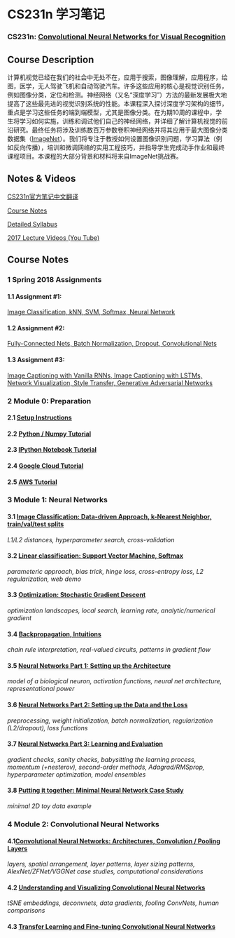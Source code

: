 # CS231n 学习笔记

### CS231n: [Convolutional Neural Networks for Visual Recognition](http://vision.stanford.edu/teaching/cs231n/index.html)



## Course Description

计算机视觉已经在我们的社会中无处不在，应用于搜索，图像理解，应用程序，绘图，医学，无人驾驶飞机和自动驾驶汽车。许多这些应用的核心是视觉识别任务，例如图像分类，定位和检测。神经网络（又名“深度学习”）方法的最新发展极大地提高了这些最先进的视觉识别系统的性能。本课程深入探讨深度学习架构的细节，重点是学习这些任务的端到端模型，尤其是图像分类。在为期10周的课程中，学生将学习如何实施，训练和调试他们自己的神经网络，并详细了解计算机视觉的前沿研究。最终任务将涉及训练数百万参数卷积神经网络并将其应用于最大图像分类数据集（[ImageNet](http://image-net.org/challenges/LSVRC/2014/index)）。我们将专注于教授如何设置图像识别问题，学习算法（例如反向传播），培训和微调网络的实用工程技巧，并指导学生完成动手作业和最终课程项目。本课程的大部分背景和材料将来自ImageNet挑战赛。



## Notes & Videos

[CS231n官方笔记中文翻译](https://zhuanlan.zhihu.com/p/21930884)

[Course Notes](http://cs231n.github.io)

[Detailed Syllabus](http://vision.stanford.edu/teaching/cs231n/syllabus.html)

[2017 Lecture Videos (You Tube)](https://www.youtube.com/playlist?list=PL3FW7Lu3i5JvHM8ljYj-zLfQRF3EO8sYv)



## Course Notes

### 1 Spring 2018 Assignments

#### 1.1 Assignment #1:

[Image Classification, kNN, SVM, Softmax, Neural Network](http://cs231n.github.io/assignments2018/assignment1/)

#### 1.2 Assignment #2:

[Fully-Connected Nets, Batch Normalization, Dropout, Convolutional Nets](http://cs231n.github.io/assignments2018/assignment2/)

#### 1.3 Assignment #3:

[Image Captioning with Vanilla RNNs, Image Captioning with LSTMs, Network Visualization, Style Transfer, Generative Adversarial Networks](http://cs231n.github.io/assignments2018/assignment3/)

### 2 Module 0: Preparation

#### 2.1 [Setup Instructions](http://cs231n.github.io/setup-instructions/)

#### 2.2 [Python / Numpy Tutorial](http://cs231n.github.io/python-numpy-tutorial/)

#### 2.3 [IPython Notebook Tutorial](http://cs231n.github.io/ipython-tutorial/)

#### 2.4 [Google Cloud Tutorial](http://cs231n.github.io/gce-tutorial/)

#### 2.5 [AWS Tutorial](http://cs231n.github.io/aws-tutorial/)

### 3 Module 1: Neural Networks

#### 3.1 [Image Classification: Data-driven Approach, k-Nearest Neighbor, train/val/test splits](http://cs231n.github.io/classification/)

*L1/L2 distances, hyperparameter search, cross-validation*

#### 3.2 [Linear classification: Support Vector Machine, Softmax](http://cs231n.github.io/linear-classify/)

*parameteric approach, bias trick, hinge loss, cross-entropy loss, L2 regularization, web demo*

#### 3.3 [Optimization: Stochastic Gradient Descent](http://cs231n.github.io/optimization-1/)

*optimization landscapes, local search, learning rate, analytic/numerical gradient*

#### 3.4 [Backpropagation, Intuitions](http://cs231n.github.io/optimization-2/)

*chain rule interpretation, real-valued circuits, patterns in gradient flow*

#### 3.5 [Neural Networks Part 1: Setting up the Architecture](http://cs231n.github.io/neural-networks-1/)

*model of a biological neuron, activation functions, neural net architecture, representational power*

#### 3.6 [Neural Networks Part 2: Setting up the Data and the Loss](http://cs231n.github.io/neural-networks-2/)

*preprocessing, weight initialization, batch normalization, regularization (L2/dropout), loss functions*

#### 3.7 [Neural Networks Part 3: Learning and Evaluation](http://cs231n.github.io/neural-networks-3/)

*gradient checks, sanity checks, babysitting the learning process, momentum (+nesterov), second-order methods, Adagrad/RMSprop, hyperparameter optimization, model ensembles*

#### 3.8 [Putting it together: Minimal Neural Network Case Study](http://cs231n.github.io/neural-networks-case-study/)

*minimal 2D toy data example*

### 4 Module 2: Convolutional Neural Networks

#### 4.1[Convolutional Neural Networks: Architectures, Convolution / Pooling Layers](http://cs231n.github.io/convolutional-networks/)

*layers, spatial arrangement, layer patterns, layer sizing patterns, AlexNet/ZFNet/VGGNet case studies, computational considerations*

#### 4.2 [Understanding and Visualizing Convolutional Neural Networks](http://cs231n.github.io/understanding-cnn/)

*tSNE embeddings, deconvnets, data gradients, fooling ConvNets, human comparisons*

#### 4.3 [Transfer Learning and Fine-tuning Convolutional Neural Networks](http://cs231n.github.io/transfer-learning/)

